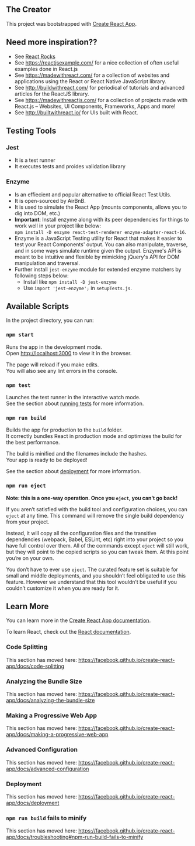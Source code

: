 ## The Creator
This project was bootstrapped with [Create React App](https://github.com/facebook/create-react-app).

## Need more inspiration??
- See [React Rocks](https://react.rocks/)
- See https://reactjsexample.com/ for a nice collection of often useful examples done in React.js
- See https://madewithreact.com/ for a collection of websites and applications using the React or React Native JavaScript library.
- See http://buildwithreact.com/ for periodical of tutorials and advanced articles for the ReactJS library.
- See https://madewithreactjs.com/ for a collection of projects made with React.js – Websites, UI Components, Frameworks, Apps and more!
- See http://builtwithreact.io/ for UIs built with React.

## Testing Tools

### Jest
- It is a test runner
- It executes tests and proides validation library

### Enzyme
- Is an effiecient and popular alternative to official React Test Utils.
- It is open-sourced by AirBnB.
- It is used to simulate the React App (mounts components, allows you to dig into DOM, etc.)
- **Important**: Install enzyme along with its peer dependencies for things to work well in your project like below:<BR/>
    `npm install -D enzyme react-test-renderer enzyme-adapter-react-16`.
- Enzyme is a JavaScript Testing utility for React that makes it easier to test your React Components' output. You can also manipulate, traverse, and in some ways simulate runtime given the output. Enzyme's API is meant to be intuitive and flexible by mimicking jQuery's API for DOM manipulation and traversal.
- Further install `jest-enzyme` module for extended enzyme matchers by following steps below:
    - Install like `npm install -D jest-enzyme`
    - Use `import 'jest-enzyme';` in `setupTests.js`.

###     

## Available Scripts

In the project directory, you can run:

### `npm start`

Runs the app in the development mode.<br />
Open [http://localhost:3000](http://localhost:3000) to view it in the browser.

The page will reload if you make edits.<br />
You will also see any lint errors in the console.

### `npm test`

Launches the test runner in the interactive watch mode.<br />
See the section about [running tests](https://facebook.github.io/create-react-app/docs/running-tests) for more information.

### `npm run build`

Builds the app for production to the `build` folder.<br />
It correctly bundles React in production mode and optimizes the build for the best performance.

The build is minified and the filenames include the hashes.<br />
Your app is ready to be deployed!

See the section about [deployment](https://facebook.github.io/create-react-app/docs/deployment) for more information.

### `npm run eject`

**Note: this is a one-way operation. Once you `eject`, you can’t go back!**

If you aren’t satisfied with the build tool and configuration choices, you can `eject` at any time. This command will remove the single build dependency from your project.

Instead, it will copy all the configuration files and the transitive dependencies (webpack, Babel, ESLint, etc) right into your project so you have full control over them. All of the commands except `eject` will still work, but they will point to the copied scripts so you can tweak them. At this point you’re on your own.

You don’t have to ever use `eject`. The curated feature set is suitable for small and middle deployments, and you shouldn’t feel obligated to use this feature. However we understand that this tool wouldn’t be useful if you couldn’t customize it when you are ready for it.

## Learn More

You can learn more in the [Create React App documentation](https://facebook.github.io/create-react-app/docs/getting-started).

To learn React, check out the [React documentation](https://reactjs.org/).

### Code Splitting

This section has moved here: https://facebook.github.io/create-react-app/docs/code-splitting

### Analyzing the Bundle Size

This section has moved here: https://facebook.github.io/create-react-app/docs/analyzing-the-bundle-size

### Making a Progressive Web App

This section has moved here: https://facebook.github.io/create-react-app/docs/making-a-progressive-web-app

### Advanced Configuration

This section has moved here: https://facebook.github.io/create-react-app/docs/advanced-configuration

### Deployment

This section has moved here: https://facebook.github.io/create-react-app/docs/deployment

### `npm run build` fails to minify

This section has moved here: https://facebook.github.io/create-react-app/docs/troubleshooting#npm-run-build-fails-to-minify
